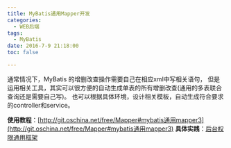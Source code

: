```yaml
---
title: MyBatis通用Mapper开发
categories:
  - WEB后端
tags:
  - MyBatis
date: 2016-7-9 21:18:00
toc: false

---
```



通常情况下，MyBatis 的增删改查操作需要自己在相应xml中写相关语句，
但是运用相关工具，其实可以很方便的自动生成单表的所有增删改查(通用的多表联合查询还是需要自己写)。
也可以根据具体环境，设计相关模板，自动生成符合要求的controller和service。

**使用教程**：[http://git.oschina.net/free/Mapper#mybatis通用mapper3](http://git.oschina.net/free/Mapper#mybatis通用mapper3)
**具体实践**：[后台权限通用框架](https://github.com/Wasim37/springmvc-mybatis-redis-beanstalkd-druid-bootstrap-shiro-maven-demo)
